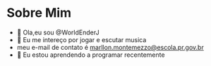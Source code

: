 # Sobre Mim
- 👋 Ola,eu sou @WorldEnderJ
- 👀 Eu me intereço por jogar e escutar musica
- meu e-mail de contato é marllon.montemezzo@escola.pr.gov.br
- 🌱 Eu estou aprendendo a programar recentemente

<!---
WorldEnderJ/WorldEnderJ is a ✨ special ✨ repository because its `README.md` (this file) appears on your GitHub profile.
You can click the Preview link to take a look at your changes.
--->
